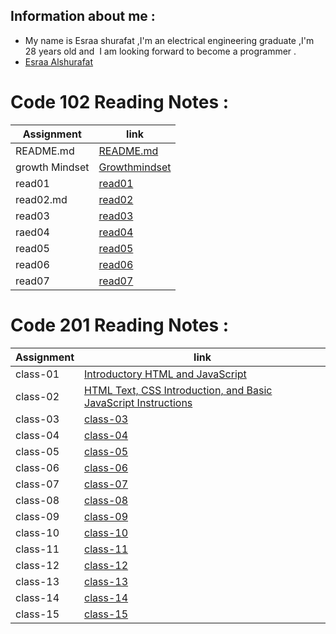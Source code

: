 
## Information about me :
- My name is Esraa shurafat ,I'm an electrical engineering graduate ,I'm 28 years old and  I am looking forward to become a programmer . 
- [Esraa Alshurafat ](https://github.com/EsraaShurafat)


# Code 102 Reading Notes :

|  Assignment  | link |
| --- | ----------- |
| README.md | [README.md ](https://esraashurafat.github.io/reading-notes/)   |
| growth Mindset | [Growthmindset ](https://esraashurafat.github.io/reading-notes/mindset)   |
| read01 | [read01](https://esraashurafat.github.io/reading-notes/read01) |
| read02.md | [read02](https://esraashurafat.github.io/reading-notes/read02) |
| read03 | [read03](https://esraashurafat.github.io/reading-notes/read03) |
|  raed04  | [read04](https://esraashurafat.github.io/reading-notes/read04) |
|  read05  | [read05](https://esraashurafat.github.io/reading-notes/read05) |
|  read06  | [read06](https://esraashurafat.github.io/reading-notes/read06) |
|  read07  | [read07](https://esraashurafat.github.io/reading-notes/read07) |  

# Code 201 Reading Notes :  


|  Assignment  | link |
| --- | ----------- |
| class-01 | [Introductory HTML and JavaScript ](https://esraashurafat.github.io/reading-notes/201/class-01)   |
| class-02 | [ HTML Text, CSS Introduction, and Basic JavaScript Instructions](https://esraashurafat.github.io/reading-notes/201/class-02)   |
| class-03 | [class-03]() |
| class-04| [class-04]() |
| class-05 | [class-05]() |
|  class-06  | [class-06]() |
|  class-07  | [class-07]() |
|  class-08  | [class-08]() |
|  class-09  | [class-09]() |
|  class-10  | [class-10]() |   
|  class-11  | [class-11]() | 
|  class-12  | [class-12 ]() | 
|  class-13  | [class-13 ]() | 
|  class-14  | [class-14]() | 
|  class-15 | [class-15]() | 


